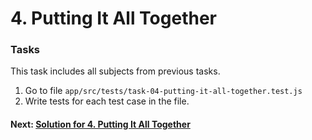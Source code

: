 # 4. Putting It All Together

### Tasks

This task includes all subjects from previous tasks.

1. Go to file `app/src/tests/task-04-putting-it-all-together.test.js`
2. Write tests for each test case in the file.

#### Next: [Solution for 4. Putting It All Together](./SOLUTION.md)
